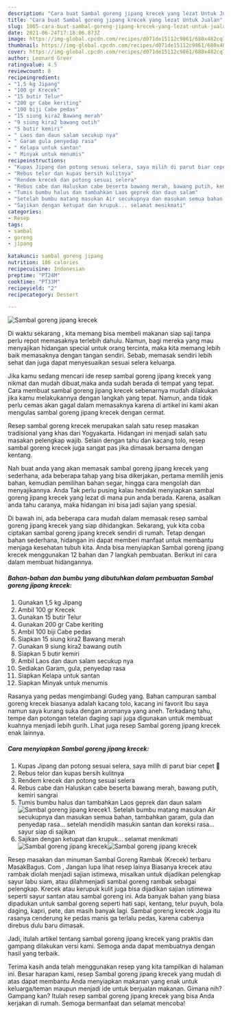 ```yaml
---
description: "Cara buat Sambal goreng jipang krecek yang lezat Untuk Jualan"
title: "Cara buat Sambal goreng jipang krecek yang lezat Untuk Jualan"
slug: 1005-cara-buat-sambal-goreng-jipang-krecek-yang-lezat-untuk-jualan
date: 2021-06-24T17:18:06.873Z
image: https://img-global.cpcdn.com/recipes/d071de15112c9861/680x482cq70/sambal-goreng-jipang-krecek-foto-resep-utama.jpg
thumbnail: https://img-global.cpcdn.com/recipes/d071de15112c9861/680x482cq70/sambal-goreng-jipang-krecek-foto-resep-utama.jpg
cover: https://img-global.cpcdn.com/recipes/d071de15112c9861/680x482cq70/sambal-goreng-jipang-krecek-foto-resep-utama.jpg
author: Leonard Greer
ratingvalue: 4.5
reviewcount: 8
recipeingredient:
- "1,5 kg Jipang"
- "100 gr Krecek"
- "15 butir Telur"
- "200 gr Cabe keriting"
- "100 biji Cabe pedas"
- "15 siung kira2 Bawang merah"
- "9 siung kira2 bawang outih"
- "5 butir kemiri"
- " Laos dan daun salam secukup nya"
- " Garam gula penyedap rasa"
- " Kelapa untuk santan"
- " Minyak untuk menumis"
recipeinstructions:
- "Kupas Jipang dan potong sesuai selera, saya milih di parut biar cepet 🤣"
- "Rebus telor dan kupas bersih kulitnya"
- "Rendem krecek dan potong sesuai selera"
- "Rebus cabe dan Haluskan cabe beserta bawang merah, bawang putih, kemiri sangrai"
- "Tumis bumbu halus dan tambahkan Laos geprek dan daun salam"
- "Setelah bumbu matang masukan Air secukupnya dan masukan semua bahan, tambahkan garam, gula dan penyedap rasa... setelah mendidih masukin santan dan koreksi rasa... sayur siap di sajikan"
- "Sajikan dengan ketupat dan krupuk... selamat menikmati"
categories:
- Resep
tags:
- sambal
- goreng
- jipang

katakunci: sambal goreng jipang 
nutrition: 186 calories
recipecuisine: Indonesian
preptime: "PT24M"
cooktime: "PT33M"
recipeyield: "2"
recipecategory: Dessert

---
```



![Sambal goreng jipang krecek](https://img-global.cpcdn.com/recipes/d071de15112c9861/680x482cq70/sambal-goreng-jipang-krecek-foto-resep-utama.jpg)

Di waktu  sekarang , kita memang bisa membeli makanan siap saji tanpa perlu repot memasaknya terlebih dahulu. Namun, bagi mereka yang mau menyajikan hidangan special untuk orang tercinta, maka kita memang lebih baik memasaknya dengan tangan sendiri. Sebab, memasak sendiri lebih sehat dan juga dapat menyesuaikan sesuai selera keluarga.

Jika kamu sedang mencari ide resep sambal goreng jipang krecek yang nikmat dan mudah dibuat,maka anda sudah berada di tempat yang tepat. Cara membuat sambal goreng jipang krecek  sebenarnya mudah dilakukan jika kamu melakukannya dengan langkah yang tepat. Namun, anda tidak perlu cemas akan gagal dalam memasaknya 
karena di artikel ini kami akan mengulas sambal goreng jipang krecek dengan cermat.  

Resep sambal goreng krecek merupakan salah satu resep masakan tradisional yang khas dari Yogyakarta. Hidangan ini menjadi salah satu masakan pelengkap wajib. Selain dengan tahu dan kacang tolo, resep sambal goreng krecek juga sangat pas jika dimasak bersama dengan kentang.

Nah buat anda yang akan memasak sambal goreng jipang krecek yang sederhana, ada beberapa tahap yang bisa dikerjakan, pertama memilih jenis bahan, kemudian pemilihan bahan segar, hingga cara mengolah dan menyajikannya. Anda Tak perlu pusing kalau hendak menyiapkan sambal goreng jipang krecek yang lezat di mana pun anda berada. Karena, asalkan anda  tahu caranya, maka hidangan ini bisa jadi sajian yang spesial.

Di bawah ini, ada beberapa cara mudah dalam memasak resep sambal goreng jipang krecek yang siap dihidangkan. Sekarang, yuk kita coba ciptakan sambal goreng jipang krecek sendiri di rumah. Tetap dengan bahan sederhana, hidangan ini dapat memberi manfaat untuk membantu menjaga kesehatan tubuh kita. Anda bisa menyiapkan Sambal goreng jipang krecek menggunakan 12 bahan dan 7 langkah pembuatan. Berikut ini cara dalam membuat hidangannya.

<!--inarticleads1-->

##### Bahan-bahan dan bumbu yang dibutuhkan dalam pembuatan Sambal goreng jipang krecek:

1. Gunakan 1,5 kg Jipang
1. Ambil 100 gr Krecek
1. Gunakan 15 butir Telur
1. Gunakan 200 gr Cabe keriting
1. Ambil 100 biji Cabe pedas
1. Siapkan 15 siung kira2 Bawang merah
1. Gunakan 9 siung kira2 bawang outih
1. Siapkan 5 butir kemiri
1. Ambil  Laos dan daun salam secukup nya
1. Sediakan  Garam, gula, penyedap rasa
1. Siapkan  Kelapa untuk santan
1. Siapkan  Minyak untuk menumis


Rasanya yang pedas mengimbangi Gudeg yang. Bahan campuran sambal goreng krecek biasanya adalah kacang tolo, kacang ini favorit Ibu saya namun saya kurang suka dengan aromanya yang aneh. Terkadang tahu, tempe dan potongan tetelan daging sapi juga digunakan untuk membuat kuahnya menjadi lebih gurih. Lihat juga resep Sambal goreng jipang krecek enak lainnya. 

<!--inarticleads2-->

##### Cara menyiapkan Sambal goreng jipang krecek:

1. Kupas Jipang dan potong sesuai selera, saya milih di parut biar cepet 🤣
1. Rebus telor dan kupas bersih kulitnya
1. Rendem krecek dan potong sesuai selera
1. Rebus cabe dan Haluskan cabe beserta bawang merah, bawang putih, kemiri sangrai
1. Tumis bumbu halus dan tambahkan Laos geprek dan daun salam
<img src="//assets-global.cpcdn.com/assets/icons/button_play-2c75c40dde080a61004c1f40b05d8f140eaff45d7e9e6481dc71c63d2e7c4909.png" alt="Sambal goreng jipang krecek">1. Setelah bumbu matang masukan Air secukupnya dan masukan semua bahan, tambahkan garam, gula dan penyedap rasa... setelah mendidih masukin santan dan koreksi rasa... sayur siap di sajikan
1. Sajikan dengan ketupat dan krupuk... selamat menikmati
<img src="//assets-global.cpcdn.com/assets/icons/button_play-2c75c40dde080a61004c1f40b05d8f140eaff45d7e9e6481dc71c63d2e7c4909.png" alt="Sambal goreng jipang krecek"><img src="//assets-global.cpcdn.com/assets/icons/button_play-2c75c40dde080a61004c1f40b05d8f140eaff45d7e9e6481dc71c63d2e7c4909.png" alt="Sambal goreng jipang krecek">

Resep masakan dan minuman Sambal Goreng Rambak (Krecek) terbaru MasakBagus. Com , Jangan lupa lihat resep lainya Biasanya krecek atau rambak diolah menjadi sajian istimewa, misalkan untuk dijadikan pelengkap sayur labu siam, atau dilahmenjadi sambal goreng rambak sebagai pelengkap. Krecek atau kerupuk kulit juga bisa dijadikan sajian istimewa seperti sayur santan atau sambal goreng ini. Ada banyak bahan yang biasa dipadukan untuk sambal goreng seperti hati sapi, kentang, telur puyuh, bola daging, kapri, pete, dan masih banyak lagi. Sambal goreng krecek Jogja itu rasanya cenderung ke pedas manis ga terlalu pedas, karena cabenya direbus dulu baru dimasak. 

Jadi, itulah artikel tentang  sambal goreng jipang krecek  yang praktis dan gampang dilakukan versi kami. Semoga anda dapat membuatnya dengan hasil yang terbaik. 

Terima kasih anda telah menggunakan resep yang kita tampilkan di halaman ini. Besar harapan kami, resep  Sambal goreng jipang krecek yang mudah di atas dapat membantu Anda menyiapkan makanan yang enak untuk keluarga/teman maupun menjadi ide untuk berjualan makanan. Gimana nih? Gampang kan? Itulah resep sambal goreng jipang krecek yang bisa Anda kerjakan di rumah. Semoga bermanfaat dan selamat mencoba!

